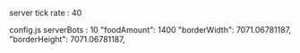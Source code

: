 server tick rate : 40

config.js
serverBots : 10
"foodAmount": 1400
"borderWidth": 7071.06781187,
"borderHeight": 7071.06781187,